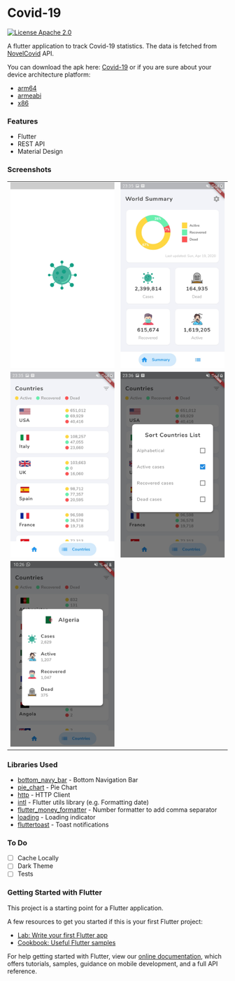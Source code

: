 # Covid-19
[![License Apache 2.0](https://img.shields.io/badge/License-Apache%202.0-blue.svg?style=true)](http://www.apache.org/licenses/LICENSE-2.0)


A flutter application to track Covid-19 statistics. The data is fetched from [NovelCovid](https://github.com/NovelCOVID/API) API.

You can download the apk here: [Covid-19](https://drive.google.com/open?id=1y-iucF3mHIvI4QOKd7e0DHJEenE7GNB5) or if you are sure 
about your device architecture platform:
- [arm64](https://drive.google.com/open?id=1dxYt2K-tD24f5jZVty0v-eJo_t5p28E-)
- [armeabi](https://drive.google.com/open?id=1HmtinKFcL4fWPUjtTwDlBEQenTymFYXG)
- [x86](https://drive.google.com/open?id=1_d8a6l1Mj7BVMBBQ3T4Xcb6R8DGSGS-8)

### Features
- Flutter
- REST API
- Material Design

### Screenshots
|                 |                  |          
| --------------- | ---------------- |
| <img src="screenshots/one.jpg" width="300" > | <img src="screenshots/two.jpg" width="300" > | 
| <img src="screenshots/three.jpg" width="300" > | <img src="screenshots/four.jpg" width="300" > |
| <img src="screenshots/five.jpg" width="300" > |

### Libraries Used
- [bottom_navy_bar](https://pub.dev/packages/bottom_navy_bar) - Bottom Navigation Bar
- [pie_chart](https://pub.dev/packages/pie_chart) - Pie Chart
- [http](https://pub.dev/packages/http) - HTTP Client
- [intl](https://pub.dev/packages/intl) - Flutter utils library (e.g. Formatting date)
- [flutter_money_formatter](https://pub.dev/packages/flutter_money_formatter) - Number formatter to add comma separator
- [loading](https://pub.dev/packages/loading) - Loading indicator
- [fluttertoast](https://pub.dev/packages/fluttertoast) - Toast notifications

### To Do
- [ ] Cache Locally
- [ ] Dark Theme
- [ ] Tests

### Getting Started with Flutter

This project is a starting point for a Flutter application.

A few resources to get you started if this is your first Flutter project:

- [Lab: Write your first Flutter app](https://flutter.dev/docs/get-started/codelab)
- [Cookbook: Useful Flutter samples](https://flutter.dev/docs/cookbook)

For help getting started with Flutter, view our
[online documentation](https://flutter.dev/docs), which offers tutorials,
samples, guidance on mobile development, and a full API reference.


